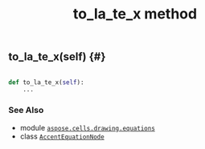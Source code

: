 ﻿---
title: to_la_te_x method
second_title: Aspose.Cells for Python via .NET API References
description: 
type: docs
weight: 120
url: /aspose.cells.drawing.equations/accentequationnode/to_la_te_x/
is_root: false
---

## to_la_te_x(self) {#}





```python

def to_la_te_x(self):
    ...
```





### See Also
* module [`aspose.cells.drawing.equations`](../../)
* class [`AccentEquationNode`](/cells/python-net/aspose.cells.drawing.equations/accentequationnode)
